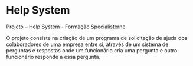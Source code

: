 # Help System

Projeto – Help System - Formação Specialisterne

O projeto consiste na criação de um programa de solicitação de ajuda dos colaboradores de
uma empresa entre si, através de um sistema de perguntas e respostas onde um funcionário
cria uma pergunta e outro funcionário responde a essa pergunta.
